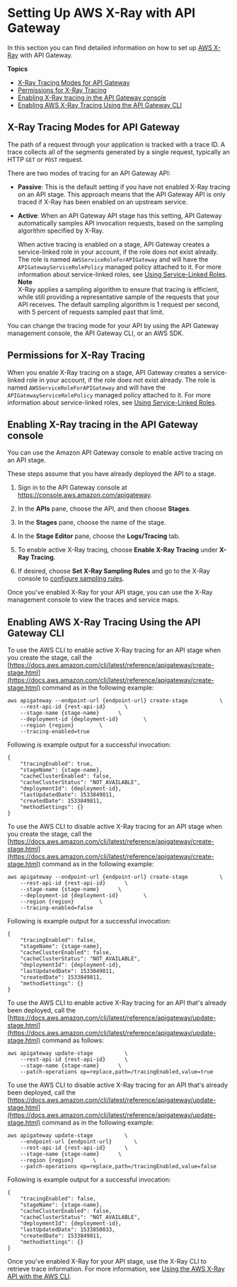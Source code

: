 # Setting Up AWS X\-Ray with API Gateway<a name="apigateway-enabling-xray"></a>

In this section you can find detailed information on how to set up [AWS X\-Ray](https://docs.aws.amazon.com/xray/latest/devguide/xray-services-apigateway.html) with API Gateway\.

**Topics**
+ [X\-Ray Tracing Modes for API Gateway](#apigateway-tracing-modes)
+ [Permissions for X\-Ray Tracing](#set-up-xray-tracing-permissions)
+ [Enabling X\-Ray tracing in the API Gateway console](#apigateway-xray-console-setup)
+ [Enabling AWS X\-Ray Tracing Using the API Gateway CLI](#apigateway-xray-cli-setup)

## X\-Ray Tracing Modes for API Gateway<a name="apigateway-tracing-modes"></a>

The path of a request through your application is tracked with a trace ID\. A trace collects all of the segments generated by a single request, typically an HTTP `GET` or `POST` request\.

There are two modes of tracing for an API Gateway API:
+ **Passive**: This is the default setting if you have not enabled X\-Ray tracing on an API stage\. This approach means that the API Gateway API is only traced if X\-Ray has been enabled on an upstream service\.
+ **Active**: When an API Gateway API stage has this setting, API Gateway automatically samples API invocation requests, based on the sampling algorithm specified by X\-Ray\.

  When active tracing is enabled on a stage, API Gateway creates a service\-linked role in your account, if the role does not exist already\. The role is named `AWSServiceRoleForAPIGateway` and will have the `APIGatewayServiceRolePolicy` managed policy attached to it\. For more information about service\-linked roles, see [Using Service\-Linked Roles](https://docs.aws.amazon.com/IAM/latest/UserGuide/using-service-linked-roles.html)\.
**Note**  
X\-Ray applies a sampling algorithm to ensure that tracing is efficient, while still providing a representative sample of the requests that your API receives\. The default sampling algorithm is 1 request per second, with 5 percent of requests sampled past that limit\.

You can change the tracing mode for your API by using the API Gateway management console, the API Gateway CLI, or an AWS SDK\.

## Permissions for X\-Ray Tracing<a name="set-up-xray-tracing-permissions"></a>

When you enable X\-Ray tracing on a stage, API Gateway creates a service\-linked role in your account, if the role does not exist already\. The role is named `AWSServiceRoleForAPIGateway` and will have the `APIGatewayServiceRolePolicy` managed policy attached to it\. For more information about service\-linked roles, see [Using Service\-Linked Roles](https://docs.aws.amazon.com/IAM/latest/UserGuide/using-service-linked-roles.html)\.

## Enabling X\-Ray tracing in the API Gateway console<a name="apigateway-xray-console-setup"></a>

You can use the Amazon API Gateway console to enable active tracing on an API stage\.

These steps assume that you have already deployed the API to a stage\.

1. Sign in to the API Gateway console at [https://console\.aws\.amazon\.com/apigateway](https://console.aws.amazon.com/apigateway)\.

1. In the **APIs** pane, choose the API, and then choose **Stages**\.

1. In the **Stages** pane, choose the name of the stage\.

1. In the **Stage Editor** pane, choose the **Logs/Tracing** tab\.

1. To enable active X\-Ray tracing, choose **Enable X\-Ray Tracing** under **X\-Ray Tracing**\.

1. If desired, choose **Set X\-Ray Sampling Rules** and go to the X\-Ray console to [configure sampling rules](apigateway-configuring-xray-sampling-rules.md)\.

Once you've enabled X\-Ray for your API stage, you can use the X\-Ray management console to view the traces and service maps\.

## Enabling AWS X\-Ray Tracing Using the API Gateway CLI<a name="apigateway-xray-cli-setup"></a>

To use the AWS CLI to enable active X\-Ray tracing for an API stage when you create the stage, call the [https://docs.aws.amazon.com/cli/latest/reference/apigateway/create-stage.html](https://docs.aws.amazon.com/cli/latest/reference/apigateway/create-stage.html) command as in the following example: 

```
aws apigateway --endpoint-url {endpoint-url} create-stage          \
    --rest-api-id {rest-api-id}      \
    --stage-name {stage-name}      \
    --deployment-id {deployment-id}        \
    --region {region}        \
    --tracing-enabled=true
```

Following is example output for a successful invocation:

```
{
    "tracingEnabled": true, 
    "stageName": {stage-name}, 
    "cacheClusterEnabled": false, 
    "cacheClusterStatus": "NOT_AVAILABLE", 
    "deploymentId": {deployment-id}, 
    "lastUpdatedDate": 1533849811, 
    "createdDate": 1533849811, 
    "methodSettings": {}
}
```

To use the AWS CLI to disable active X\-Ray tracing for an API stage when you create the stage, call the [https://docs.aws.amazon.com/cli/latest/reference/apigateway/create-stage.html](https://docs.aws.amazon.com/cli/latest/reference/apigateway/create-stage.html) command as in the following example: 

```
aws apigateway --endpoint-url {endpoint-url} create-stage          \
    --rest-api-id {rest-api-id}      \
    --stage-name {stage-name}      \
    --deployment-id {deployment-id}        \
    --region {region}        \
    --tracing-enabled=false
```

Following is example output for a successful invocation:

```
{
    "tracingEnabled": false, 
    "stageName": {stage-name}, 
    "cacheClusterEnabled": false, 
    "cacheClusterStatus": "NOT_AVAILABLE", 
    "deploymentId": {deployment-id}, 
    "lastUpdatedDate": 1533849811, 
    "createdDate": 1533849811, 
    "methodSettings": {}
}
```

 To use the AWS CLI to enable active X\-Ray tracing for an API that's already been deployed, call the [https://docs.aws.amazon.com/cli/latest/reference/apigateway/update-stage.html](https://docs.aws.amazon.com/cli/latest/reference/apigateway/update-stage.html) command as follows: 

```
aws apigateway update-stage          \
    --rest-api-id {rest-api-id}      \
    --stage-name {stage-name}      \
    --patch-operations op=replace,path=/tracingEnabled,value=true
```

 To use the AWS CLI to disable active X\-Ray tracing for an API that's already been deployed, call the [https://docs.aws.amazon.com/cli/latest/reference/apigateway/update-stage.html](https://docs.aws.amazon.com/cli/latest/reference/apigateway/update-stage.html) command as in the following example: 

```
aws apigateway update-stage          \
    --endpoint-url {endpoint-url}       \
    --rest-api-id {rest-api-id}      \
    --stage-name {stage-name}      \
    --region {region}      \
    --patch-operations op=replace,path=/tracingEnabled,value=false
```

Following is example output for a successful invocation:

```
{
    "tracingEnabled": false, 
    "stageName": {stage-name}, 
    "cacheClusterEnabled": false, 
    "cacheClusterStatus": "NOT_AVAILABLE", 
    "deploymentId": {deployment-id}, 
    "lastUpdatedDate": 1533850033, 
    "createdDate": 1533849811, 
    "methodSettings": {}
}
```

Once you've enabled X\-Ray for your API stage, use the X\-Ray CLI to retrieve trace information\. For more information, see [Using the AWS X\-Ray API with the AWS CLI](https://docs.aws.amazon.com/xray/latest/devguide/xray-api-tutorial.html)\.